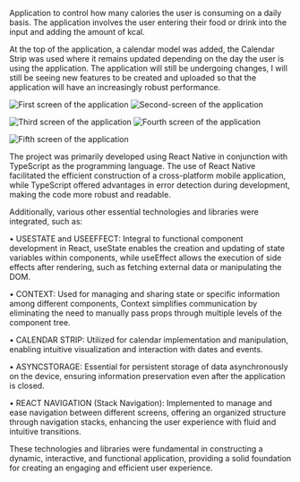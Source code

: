 Application to control how many calories the user is consuming on a daily basis.
The application involves the user entering their food or drink into the input and adding the amount of kcal.

At the top of the application, a calendar model was added, the Calendar Strip was used where it remains updated depending on the day the user is using the application.
The application will still be undergoing changes, I will still be seeing new features to be created and uploaded so that the application will have an increasingly robust performance.

![First screen of the application](https://github.com/TecoAdamo/fitness-life/assets/133070554/58e168fb-d4cf-45c9-ab26-af322c58e02c) ![Second-screen of the application](https://github.com/TecoAdamo/fitness-life/assets/133070554/a94e82fe-3747-46f4-8334-f73eb56992a0)

![Third screen of the application](https://github.com/TecoAdamo/fitness-life/assets/133070554/baaaed4b-2413-4a7e-a331-befd3b5cc279) ![Fourth screen of the application](https://github.com/TecoAdamo/fitness-life/assets/133070554/004c253c-1925-4aea-ad01-d9300eb2d851)

![Fifth screen of the application](https://github.com/TecoAdamo/fitness-life/assets/133070554/e2c77a3b-cd92-4c2d-9de1-704b4a792d05) 

The project was primarily developed using React Native in conjunction with TypeScript as the programming language. The use of React Native facilitated the efficient construction of a cross-platform mobile application, while TypeScript offered advantages in error detection during development, making the code more robust and readable.

Additionally, various other essential technologies and libraries were integrated, such as:

• USESTATE and USEEFFECT: Integral to functional component development in React, useState enables the creation and updating of state variables within components, while useEffect allows the execution of side effects after rendering, such as fetching external data or manipulating the DOM.

• CONTEXT: Used for managing and sharing state or specific information among different components, Context simplifies communication by eliminating the need to manually pass props through multiple levels of the component tree.

• CALENDAR STRIP: Utilized for calendar implementation and manipulation, enabling intuitive visualization and interaction with dates and events.

• ASYNCSTORAGE: Essential for persistent storage of data asynchronously on the device, ensuring information preservation even after the application is closed.

• REACT NAVIGATION (Stack Navigation): Implemented to manage and ease navigation between different screens, offering an organized structure through navigation stacks, enhancing the user experience with fluid and intuitive transitions.

These technologies and libraries were fundamental in constructing a dynamic, interactive, and functional application, providing a solid foundation for creating an engaging and efficient user experience.
